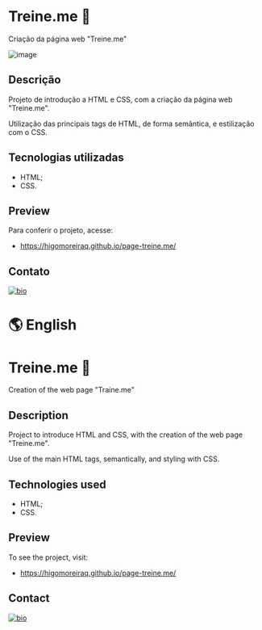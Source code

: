 # Treine.me 💪

Criação da página web "Treine.me"

![image](https://user-images.githubusercontent.com/107502907/191782523-24f2fe01-3e7d-4d76-aaab-fc2b77e3a8a5.png)

## Descrição

Projeto de introdução a HTML e CSS, com a criação da página web "Treine.me".

Utilização das principais tags de HTML, de forma semântica, e estilização com o CSS.

## Tecnologias utilizadas

- HTML;
- CSS.

## Preview

Para conferir o projeto, acesse:

- https://higomoreiraq.github.io/page-treine.me/

## Contato

[![bio](https://img.shields.io/badge/bio_higomoreiraq-69B99D?style=for-the-badge&logo=ko-fi&logoColor=white)](https://higomoreiraq.github.io/Bio-Higo-Moreira/)

#
# 🌎 English

# Treine.me 💪

Creation of the web page "Traine.me"

## Description

Project to introduce HTML and CSS, with the creation of the web page "Treine.me".

Use of the main HTML tags, semantically, and styling with CSS.

## Technologies used

- HTML;
- CSS.

## Preview

To see the project, visit:

- https://higomoreiraq.github.io/page-treine.me/

## Contact

[![bio](https://img.shields.io/badge/bio_higomoreiraq-69B99D?style=for-the-badge&logo=ko-fi&logoColor=white)](https://higomoreiraq.github.io/Bio-Higo-Moreira/)

